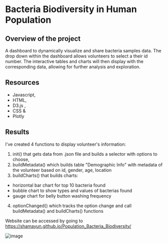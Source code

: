 # Bacteria Biodiversity in Human Population

## Overview of the project
A dashboard to dynamically visualize and share bacteria samples data. The drop down within the dashboard allows volunteers to select a their id number. The interactive tables and charts will then display with the corresponding data, allowing for further analysis and exploration.
## Resources
* Javascript, 
* HTML, 
* D3.js ,
* CSS &
* Plotly
## Results
I've created 4 functions to display volunteer's information:
1. init() that gets data from .json file and builds a selector with options to choose,
2. buildMetadata() which builds table "Demographic Info" with metadata of the volunteer based on id, gender, age, location 
3. buildCharts() that builds charts:
  * horizontal bar chart for top 10 bacteria found
  * bubble chart to show types and values of bacterias found
  * gauge chart for belly button washing frequency
4. optionChanged() which tracks the option change and call buildMetadata() and buildCharts() functions

Website can be accessed by going to https://shamayun.github.io/Population_Bacteria_Biodiversity/

![image](https://user-images.githubusercontent.com/96354508/160321114-e075e538-6ef0-45e9-af0b-45f48d23de45.png)

